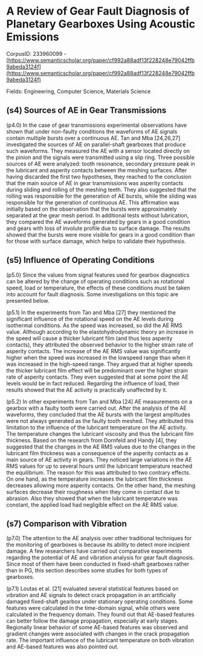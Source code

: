 # A Review of Gear Fault Diagnosis of Planetary Gearboxes Using Acoustic Emissions

CorpusID: 233960099 - [https://www.semanticscholar.org/paper/cf992a88adf13f228248e79042ffb9abeda3124f](https://www.semanticscholar.org/paper/cf992a88adf13f228248e79042ffb9abeda3124f)

Fields: Engineering, Computer Science, Materials Science

## (s4) Sources of AE in Gear Transmissions
(p4.0) In the case of gear transmissions experimental observations have shown that under non-faulty conditions the waveforms of AE signals contain multiple bursts over a continuous AE. Tan and Mba [24,26,27] investigated the sources of AE on parallel-shaft gearboxes that produce such waveforms. They measured the AE with a sensor located directly on the pinion and the signals were transmitted using a slip ring. Three possible sources of AE were analyzed: tooth resonance, secondary pressure peak in the lubricant and asperity contacts between the meshing surfaces. After having discarded the first two hypotheses, they reached to the conclusion that the main source of AE in gear transmissions was asperity contacts during sliding and rolling of the meshing teeth. They also suggested that the rolling was responsible for the generation of AE bursts, while the sliding was responsible for the generation of continuous AE. This affirmation was initially based on the observation that the bursts were approximately separated at the gear mesh period. In additional tests without lubrication, they compared the AE waveforms generated by gears in a good condition and gears with loss of involute profile due to surface damage. The results showed that the bursts were more visible for gears in a good condition than for those with surface damage, which helps to validate their hypothesis.
## (s5) Influence of Operating Conditions
(p5.0) Since the values from signal features used for gearbox diagnostics can be altered by the change of operating conditions such as rotational speed, load or temperature, the effects of these conditions must be taken into account for fault diagnosis. Some investigations on this topic are presented below.

(p5.1) In the experiments from Tan and Mba [27] they mentioned the significant influence of the rotational speed on the AE levels during isothermal conditions. As the speed was increased, so did the AE RMS value. Although according to the elastohydrodynamic theory an increase in the speed will cause a thicker lubricant film (and thus less asperity contacts), they attributed the observed behavior to the higher strain rate of asperity contacts. The increase of the AE RMS value was significantly higher when the speed was increased in the lowspeed range than when it was increased in the high-speed range. They argued that at higher speeds the thicker lubricant film effect will be predominant over the higher strain rate of asperity contacts. They even suggested that at some point the AE levels would be in fact reduced. Regarding the influence of load, their results showed that the AE activity is practically unaffected by it.

(p5.2) In other experiments from Tan and Mba [24] AE measurements on a gearbox with a faulty tooth were carried out. After the analysis of the AE waveforms, they concluded that the AE bursts with the largest amplitudes were not always generated as the faulty tooth meshed. They attributed this limitation to the influence of the lubricant temperature on the AE activity. The temperature changes the lubricant viscosity and thus the lubricant film thickness. Based on the research from Dornfeld and Handy [4], they suggested that the changes in the AE RMS values due to the changes in the lubricant film thickness was a consequence of the asperity contacts as a main source of AE activity in gears. They noticed large variations in the AE RMS values for up to several hours until the lubricant temperature reached the equilibrium. The reason for this was attributed to two contrary effects. On one hand, as the temperature increases the lubricant film thickness decreases allowing more asperity contacts. On the other hand, the meshing surfaces decrease their roughness when they come in contact due to abrasion. Also they showed that when the lubricant temperature was constant, the applied load had negligible effect on the AE RMS value.
## (s7) Comparison with Vibration
(p7.0) The attention to the AE analysis over other traditional techniques for the monitoring of gearboxes is because its ability to detect more incipient damage. A few researchers have carried out comparative experiments regarding the potential of AE and vibration analysis for gear fault diagnosis. Since most of them have been conducted in fixed-shaft gearboxes rather than in PG, this section describes some studies for both types of gearboxes.

(p7.1) Loutas et al. [21] evaluated several statistical features based on vibration and AE signals to detect crack propagation in an artificially damaged fixed-shaft gearbox under stationary operating conditions. Some features were calculated in the time-domain signal, while others were calculated in the frequency domain. They found out that AE-based features can better follow the damage propagation, especially at early stages. Regionally linear behavior of some AE-based features was observed and gradient changes were associated with changes in the crack propagation rate. The important influence of the lubricant temperature on both vibration and AE-based features was also pointed out.
